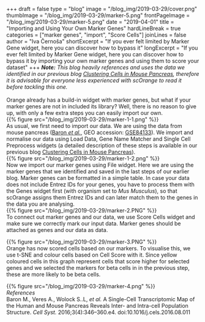+++
draft = false
type = "blog"
image = "/blog_img/2019-03-29/cover.png"
thumbImage = "/blog_img/2019-03-29/marker-5.png"
frontPageImage = "/blog_img/2019-03-29/marker-5.png"
date = "2019-04-01"
title = "Importing and Using Your Own Marker Genes"
hardLineBreak = true 
categories = ["marker genes", "import", "Score Cells"]
joinLines = false
author = "Iva Černoša"
shortExcerpt = "If you ever felt limited by Marker Gene widget, here you can discover how to bypass it" 
longExcerpt = "If you ever felt limited by Marker Gene widget, here you can discover how to bypass it by importing your own marker genes and using them to score your dataset" 
+++
<i><b>Note:</b> This blog heavily references and uses the data we identified in our previous blog <a href="https://singlecell.biolab.si/blog/2019-03-pancreas-baron-cellsyst2016/">Clustering Cells in Mouse Pancreas</a>, therefore it is advisable for everyone less experienced with scOrange to read it before tackling this one.</i>
<br>
<br>
Orange already has a build-in widget with marker genes, but what if your marker genes are not in included its library? Well, there is no reason to give up, with only a few extra steps you can easily import our own. 
\
{{% figure src="/blog_img/2019-03-29/marker-1-1.png" %}}
\
As usual, we first need to import our data. We are using the data from mouse pancreas (<a href="https://www.ncbi.nlm.nih.gov/pmc/articles/PMC5228327/">Baron <i>et al.</i></a>, GEO accession: <a href="https://www.ncbi.nlm.nih.gov/geo/query/acc.cgi?acc=GSE84133">GSE84133</a>). We import and normalise our data using Load Data, Gene Name Matcher and Single Cell Preprocess widgets (a detailed description of these steps is available in our previous blog <a href="https://singlecell.biolab.si/blog/2019-03-pancreas-baron-cellsyst2016/">Clustering Cells in Mouse Pancreas</a>).
\
{{% figure src="/blog_img/2019-03-29/marker-1-2.png" %}}
\
Now we import our marker genes using File widget. Here we are using the marker genes that we identified and saved in the last steps of our earlier blog. Marker genes can be formatted in a simple table. In case your data does not include Entrez IDs for your genes, you have to process them with the Genes widget first (with organism set to <i>Mus Musculus</i>), so that scOrange assigns them Entrez IDs and can later match them to the genes in the data you are analysing. 
\
{{% figure src="/blog_img/2019-03-29/marker-2.PNG" %}}
\
To connect out marker genes and our data, we use Score Cells widget and make sure we correctly mark our input data. Marker genes should be attached as genes and our data as data. 

{{% figure src="/blog_img/2019-03-29/marker-3.PNG" %}}
\
Orange has now scored cells based on our markers. To visualise this, we use t-SNE and colour cells based on Cell Score with it. Since yellow coloured cells in this graph represent cells that score higher for selected genes and we selected the markers for beta cells in in the previous step, these are more likely to be beta cells. 

{{% figure src="/blog_img/2019-03-29/marker-4.png" %}}
\
*References*
<br>
Baron M., Veres A., Wolock S..L, <i>et al.</i> A Single-Cell Transcriptomic Map of the Human and Mouse Pancreas Reveals Inter- and Intra-cell Population Structure. <i>Cell Syst.</i> 2016;3(4):346–360.e4. doi:10.1016/j.cels.2016.08.011
